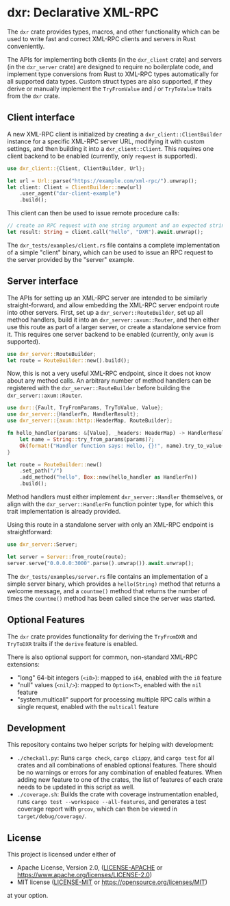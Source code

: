 # dxr: Declarative XML-RPC

The `dxr` crate provides types, macros, and other functionality which can be used to write
fast and correct XML-RPC clients and servers in Rust conveniently.

The APIs for implementing both clients (in the `dxr_client` crate) and servers (in the
`dxr_server` crate) are designed to require no boilerplate code, and implement type
conversions from Rust to XML-RPC types automatically for all supported data types. Custom struct
types are also supported, if they derive or manually implement the `TryFromValue` and / or
`TryToValue` traits from the `dxr` crate.

## Client interface

A new XML-RPC client is initialized by creating a `dxr_client::ClientBuilder` instance for a
specific XML-RPC server URL, modifying it with custom settings, and then building it into a
`dxr_client::Client`. This requires one client backend to be enabled (currently, only
`reqwest` is supported).

```rust
use dxr_client::{Client, ClientBuilder, Url};

let url = Url::parse("https://example.com/xml-rpc/").unwrap();
let client: Client = ClientBuilder::new(url)
    .user_agent("dxr-client-example")
    .build();
```

This client can then be used to issue remote procedure calls:

```rust
// create an RPC request with one string argument and an expected string return value
let result: String = client.call("hello", "DXR").await.unwrap();
```

The `dxr_tests/examples/client.rs` file contains a complete implementation of a simple
"client" binary, which can be used to issue an RPC request to the server provided by the
"server" example.

## Server interface

The APIs for setting up an XML-RPC server are intended to be similarly straight-forward,
and allow embedding the XML-RPC server endpoint route into other servers. First, set up a
`dxr_server::RouteBuilder`, set up all method handlers, build it into an
`dxr_server::axum::Router`, and then either use this route as part of a larger server,
or create a standalone service from it. This requires one server backend to be enabled
(currently, only `axum` is supported).


```rust
use dxr_server::RouteBuilder;
let route = RouteBuilder::new().build();
```

Now, this is not a very useful XML-RPC endpoint, since it does not know about any method calls.
An arbitrary number of method handlers can be registered with the `dxr_server::RouteBuilder`
before building the `dxr_server::axum::Router`.

```rust
use dxr::{Fault, TryFromParams, TryToValue, Value};
use dxr_server::{HandlerFn, HandlerResult};
use dxr_server::{axum::http::HeaderMap, RouteBuilder};

fn hello_handler(params: &[Value], _headers: HeaderMap) -> HandlerResult {
    let name = String::try_from_params(params)?;
    Ok(format!("Handler function says: Hello, {}!", name).try_to_value()?)
}

let route = RouteBuilder::new()
    .set_path("/")
    .add_method("hello", Box::new(hello_handler as HandlerFn))
    .build();
```

Method handlers must either implement `dxr_server::Handler` themselves, or align with the
`dxr_server::HandlerFn` function pointer type, for which this trait implementation is
already provided.

Using this route in a standalone server with only an XML-RPC endpoint is straightforward:

```rust
use dxr_server::Server;

let server = Server::from_route(route);
server.serve("0.0.0.0:3000".parse().unwrap()).await.unwrap();
```

The `dxr_tests/examples/server.rs` file contains an implementation of a simple server binary, which
provides a `hello(String)` method that returns a welcome message, and a `countme()` method that
returns the number of times the `countme()` method has been called since the server was started.

## Optional Features

The `dxr` crate provides functionality for deriving the `TryFromDXR` and `TryToDXR` traits
if the `derive` feature is enabled.

There is also optional support for common, non-standard XML-RPC extensions:

- "long" 64-bit integers (`<i8>`): mapped to `i64`, enabled with the `i8` feature
- "null" values (`<nil/>`): mapped to `Option<T>`, enabled with the `nil` feature
- "system.multicall" support for processing multiple RPC calls within a single request,
  enabled with the `multicall` feature

## Development

This repository contains two helper scripts for helping with development:

- `./checkall.py`: Runs `cargo check`, `cargo clippy`, and `cargo test` for all crates and all
  combinations of enabled optional features. There should be no warnings or errors for any
  combination of enabled features. When adding new feature to one of the crates, the list of
  features of each crate needs to be updated in this script as well.
- `./coverage.sh`: Builds the crate with coverage instrumentation enabled, runs
  `cargo test --workspace --all-features`, and generates a test coverage report with `grcov`, which
  can then be viewed in `target/debug/coverage/`.

## License

This project is licensed under either of

 * Apache License, Version 2.0, ([LICENSE-APACHE](LICENSE-APACHE) or
   https://www.apache.org/licenses/LICENSE-2.0)
 * MIT license ([LICENSE-MIT](LICENSE-MIT) or
   https://opensource.org/licenses/MIT)

at your option.
